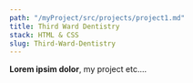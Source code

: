 ```yaml
---
path: "/myProject/src/projects/project1.md"
title: Third Ward Dentistry
stack: HTML & CSS
slug: Third-Ward-Dentistry
---
```


**Lorem ipsim dolor**, my project etc....
